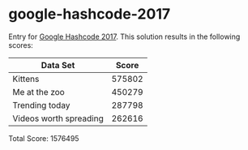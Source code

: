 # google-hashcode-2017
Entry for [Google Hashcode 2017](https://hashcode.withgoogle.com/). This solution results in the following scores:

| Data Set                 | Score         |
| ------------------------ |:-------------:|
| Kittens                  | 575802        |
| Me at the zoo            | 450279        |
| Trending today           | 287798        |
| Videos worth spreading   | 262616        |

Total Score: 1576495